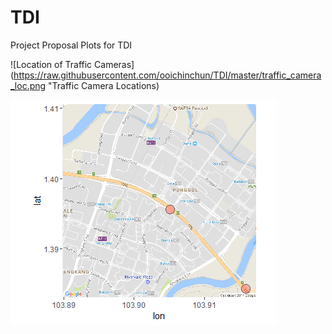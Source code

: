 # TDI
Project Proposal Plots for TDI

![Location of Traffic Cameras](https://raw.githubusercontent.com/ooichinchun/TDI/master/traffic_camera_loc.png "Traffic Camera Locations)

![Traffic Camera Locations](traffic_camera_loc.png)
